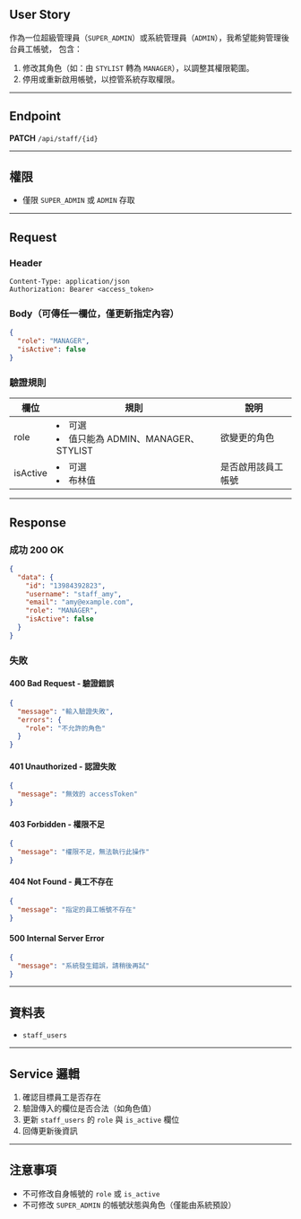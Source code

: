 ## User Story

作為一位超級管理員（`SUPER_ADMIN`）或系統管理員（`ADMIN`），我希望能夠管理後台員工帳號， 包含：

1. 修改其角色（如：由 `STYLIST` 轉為 `MANAGER`），以調整其權限範圍。
2. 停用或重新啟用帳號，以控管系統存取權限。

---

## Endpoint

**PATCH** `/api/staff/{id}`

---

## 權限

- 僅限 `SUPER_ADMIN` 或 `ADMIN` 存取

---

## Request

### Header

```http
Content-Type: application/json
Authorization: Bearer <access_token>
```

### Body（可傳任一欄位，僅更新指定內容）

```json
{
  "role": "MANAGER",
  "isActive": false
}
```

### 驗證規則

| 欄位     | 規則                                         | 說明               |
| -------- | -------------------------------------------- | ------------------ |
| role     | <li>可選<li>值只能為 ADMIN、MANAGER、STYLIST | 欲變更的角色       |
| isActive | <li>可選<li>布林值                           | 是否啟用該員工帳號 |

---

## Response

### 成功 200 OK

```json
{
  "data": {
    "id": "13984392823",
    "username": "staff_amy",
    "email": "amy@example.com",
    "role": "MANAGER",
    "isActive": false
  }
}
```

### 失敗

#### 400 Bad Request - 驗證錯誤

```json
{
  "message": "輸入驗證失敗",
  "errors": {
    "role": "不允許的角色"
  }
}
```

#### 401 Unauthorized - 認證失敗

```json
{
  "message": "無效的 accessToken"
}
```

#### 403 Forbidden - 權限不足

```json
{
  "message": "權限不足，無法執行此操作"
}
```

#### 404 Not Found - 員工不存在

```json
{
  "message": "指定的員工帳號不存在"
}
```

#### 500 Internal Server Error

```json
{
  "message": "系統發生錯誤，請稍後再試"
}
```

---

## 資料表

- `staff_users`

---

## Service 邏輯

1. 確認目標員工是否存在
2. 驗證傳入的欄位是否合法（如角色值）
3. 更新 `staff_users` 的 `role` 與 `is_active` 欄位
4. 回傳更新後資訊

---

## 注意事項

- 不可修改自身帳號的 `role` 或 `is_active`
- 不可修改 `SUPER_ADMIN` 的帳號狀態與角色（僅能由系統預設）

